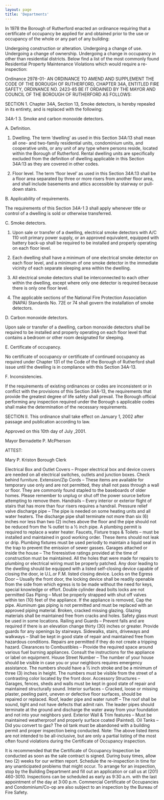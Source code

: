 ```yaml
---
layout: page
title: 'Departments'
---
```


In 1978 the Borough of Rutherford enacted an ordinance requiring that a certificate of occupancy be applied for and obtained prior to the use or occupancy of the whole or any part of any building:

Undergoing construction or alteration.
Undergoing a change of use.
Undergoing a change of ownership.
Undergoing a change in occupancy in other than residential districts.
Below find a list of the most commonly found Residential Property Maintenance Violations which would require a re-inspection:

Ordinance 2978-01- AN ORDINANCE TO AMEND AND SUPPLEMENT THE CODE OF THE BOROUGH OF RUTHERFORD, CHAPTER 34A, ENTITLED FIRE SAFETY, ORDINANCE NO. 2423-85
BE IT ORDAINED BY THE MAYOR AND COUNCIL OF THE BOROUGH OF RUTHERFORD AS FOLLOWS:

SECTION 1. Chapter 34A, Section 13, Smoke detectors, is hereby repealed in its entirety, and is replaced with the following:

34A-1 3. Smoke and carbon monoxide detectors.

A. Definition.

1. Dwelling. The term ‘dwelling’ as used in this Section 34A:13 shall mean all one- and two-family residential units, condominium units, and cooperative units, or any unit of any type where persons reside, located within the Borough of Rutherford. Rental dwelling units are specifically excluded from the definition of dwelling applicable in this Section 34A:13 as they are covered in other codes.

2. Floor level. The term ‘floor level’ as used in this Section 34A:13 shall be a floor area separated by three or more risers from another floor area, and shall include basements and attics accessible by stairway or pull-down stairs.

B. Applicability of requirements.

The requirements of this Section 34A-1 3 shall apply whenever title or control of a dwelling is sold or otherwise transferred.

C. Smoke detectors.

1. Upon sale or transfer of a dwelling, electrical smoke detectors with A/C 110 volt primary power supply, or an approved equivalent, equipped with battery back-up shall be required to be installed and properly operating on each floor level.

2. Each dwelling shall have a minimum of one electrical smoke detector on each floor level, and a minimum of one smoke detector in the immediate vicinity of each separate sleeping area within the dwelling.

3. All electrical smoke detectors shall be interconnected to each other within the dwelling, except where only one detector is required because there is only one floor level.

4. The applicable sections of the National Fire Protection Association (NAPA) Standards No. 72E or 74 shall govern the installation of smoke detectors.

D. Carbon monoxide detectors.

Upon sale or transfer of a dwelling, carbon monoxide detectors shall be required to be installed and properly operating on each floor level that contains a bedroom or other room designated for sleeping.

E. Certificate of occupancy.

No certificate of occupancy or certificate of continued occupancy as required under Chapter 131 of the Code of the Borough of Rutherford shall issue until the dwelling is in compliance with this Section 34A-13.

F. Inconsistencies.

If the requirements of existing ordinances or codes are inconsistent or in conflict with the provisions of this Section 34A-13, the requirements that provide the greatest degree of life safety shall prevail. The Borough official performing any inspection required under the Borough s applicable codes shall make the determination of the necessary requirements.

SECTION II. This ordinance shall take effect on January 1, 2002 after passage and publication according to law.

Approved on this 10th day of July ,2001.

Mayor Bernadette P. McPherson

ATTEST:

Mary P. Kriston
Borough Clerk

Electrical Box and Outlet Covers – Proper electrical box and device covers are needed on all electrical switches, outlets and junction boxes. Check behind furniture.
Extension/Zip Cords – These items are available for temporary use only and are not permitted, they shall not pass through a wall or floor. They are commonly found stapled to the baseboards of older homes. Please remember to unplug or shut off the power source before attempting to remove them.
Handrails – Every interior or exterior flight of stairs that has more than four risers requires a handrail.
Pressure relief valve discharge pipe – The pipe is needed on some heating units and all water heaters. The discharge pipe shall terminate not more than six (6) inches nor less than two (2) inches above the floor and the pipe should not be reduced from the ¾ outlet to a ½ inch pipe. A plumbing permit is required to replace a water heater.
Faucets, Fixture traps & Toilets – must be installed and maintained in good working order. These items should not leak or drip. Plumbing fixtures must be used periodly to maintain a liquid seal in the trap to prevent the emission of sewer gasses.
Garages attached or inside the house – The fireresistive ratings provided at the time of construction must be maintained. All the holes that were made for repairs to plumbing or electrical wiring must be properly patched. Any door leading to the dwelling should be equipped with a listed self-closing device capable of closing the door, ie U.L.or F.M. listed closing device.
Locks on the Egress Door – Usually the front door, the locking device shall be readily openable from the side from which egress is to be made without the need for keys, special knowledge or effort. Double cylinder dead bolts locks are not permitted
Gas Piping – Must be properly strapped with shut off valves within ten (10) feet of the appliance. If the appliance is removed, Cap the pipe. Aluminum gas piping is not permitted and must be replaced with an approved piping material.
Broken, cracked missing glazing. Glazing materials shall be maintained free from cracks and holes. Safety glass must be used in some locations.
Railing and Guards – Prevent falls and are required if there is an elevation change thirty (30) inches or greater. Provide guards for any openings by stairways.
Sidewalks, stairs, driveways and walkways – Shall be kept in good state of repair and maintained free from hazardous conditions. Repairs are permitted if they do not create a tripping hazard.
Clearances to Combustibles – Provide the required space around various fuel burning appliances. Consult the instructions for the appliance or label on equipment.
House Street Number – The number of your house should be visible in case you or your neighbors requires emergency assistance. The numbers should have a ½ inch stroke and be a minimum of three (3) inches in height. The numbers must be visible from the street of a contrasting color located by the front door.
Accessory Structures – Garages, fences, sheds and walls must be kept in good state of repair and maintained structurally sound.
Interior surfaces – Cracked, loose or missing plaster, peeling paint, uneven or defective floor surfaces, should be repaired or replaced.
Roof, leader pipe and water runoff – The roof shall be sound, tight and not have defects that admit rain. The leader pipes should terminate at the ground and discharge the water away from your foundation and not into your neighbors yard.
Exterior Wall & Trim features – Must be maintained weatherproof and properly surface coated (Painted).
Oil Tanks – Did you convert to gas? The oil tank must be abandoned with a building permit and proper inspection being conducted.
Note: The above listed items are not intended to be all-inclusive, but are only a partial listing of the most often found violations during the Certificate of Occupancy inspection.

It is recommended that the Certificate of Occupancy Inspection be conducted as soon as the sale contract is signed. During busy times, allow two (2) weeks for our written report. Schedule the re-inspection in time for any unanticipated problems that might occur. To arrange for an inspection, stop by the Building Department and fill out an application or call us at (201) 460-3010. Inspections can be scheduled as early as 9:30 a.m. with the last appointment of the day at 3:00 p.m. Commercial Certificate of Occupancies and Condominium/Co-op are also subject to an inspection by the Bureau of Fire Safety.
